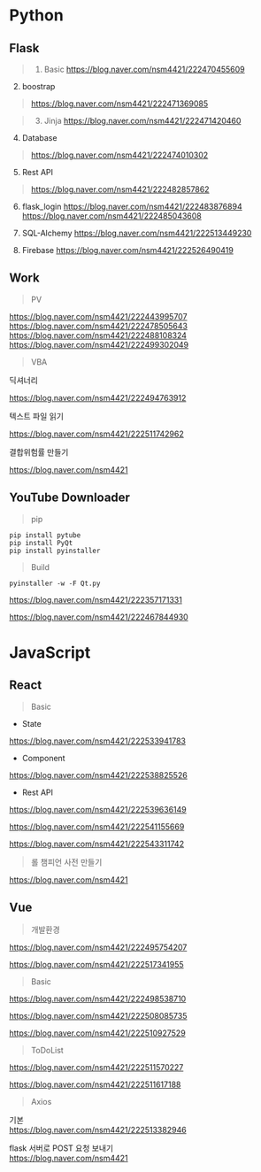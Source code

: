# Python


## Flask

> 1. Basic
    https://blog.naver.com/nsm4421/222470455609
> 
  2. boostrap
>   https://blog.naver.com/nsm4421/222471369085
  
> 3. Jinja
    https://blog.naver.com/nsm4421/222471420460
> 
  4. Database
>   https://blog.naver.com/nsm4421/222474010302
  
  5. Rest API
>   https://blog.naver.com/nsm4421/222482857862
  
  6. flask_login
    https://blog.naver.com/nsm4421/222483876894
    https://blog.naver.com/nsm4421/222485043608
  
  7. SQL-Alchemy
    https://blog.naver.com/nsm4421/222513449230
  
  8. Firebase
      https://blog.naver.com/nsm4421/222526490419


## Work

> PV

  https://blog.naver.com/nsm4421/222443995707  
  https://blog.naver.com/nsm4421/222478505643  
  https://blog.naver.com/nsm4421/222488108324  
  https://blog.naver.com/nsm4421/222499302049

> VBA

  딕셔너리

  https://blog.naver.com/nsm4421/222494763912

  텍스트 파일 읽기

  https://blog.naver.com/nsm4421/222511742962

  결합위험률 만들기

  https://blog.naver.com/nsm4421



## YouTube Downloader

> pip

```
pip install pytube
pip install PyQt
pip install pyinstaller
```

> Build

```
pyinstaller -w -F Qt.py
```
  https://blog.naver.com/nsm4421/222357171331

  https://blog.naver.com/nsm4421/222467844930

  

# JavaScript

## React



> Basic

- State

https://blog.naver.com/nsm4421/222533941783

- Component

https://blog.naver.com/nsm4421/222538825526

- Rest API

https://blog.naver.com/nsm4421/222539636149

https://blog.naver.com/nsm4421/222541155669

https://blog.naver.com/nsm4421/222543311742



> 롤 챔피언 사전 만들기

https://blog.naver.com/nsm4421



## Vue

> 개발환경

  https://blog.naver.com/nsm4421/222495754207

  https://blog.naver.com/nsm4421/222517341955

> Basic

  https://blog.naver.com/nsm4421/222498538710

  https://blog.naver.com/nsm4421/222508085735

  https://blog.naver.com/nsm4421/222510927529

> ToDoList

  https://blog.naver.com/nsm4421/222511570227

  https://blog.naver.com/nsm4421/222511617188

> Axios

  기본  
  https://blog.naver.com/nsm4421/222513382946

  flask 서버로 POST 요청 보내기  
  https://blog.naver.com/nsm4421
